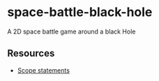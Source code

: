 # space-battle-black-hole
A 2D space battle game around a black Hole


## Resources

- [Scope statements](scope-statements.pdf)
